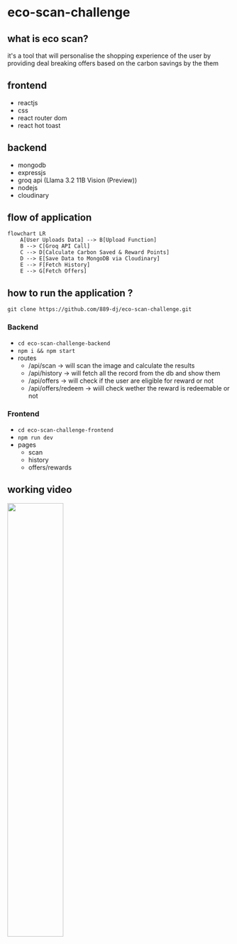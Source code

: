 # eco-scan-challenge

## what is eco scan?
it's a tool that will personalise the shopping experience of the user by providing deal breaking offers based on the carbon savings by the them 

## frontend
- reactjs 
- css 
- react router dom
- react hot toast
## backend 
- mongodb
- expressjs
- groq api (Llama 3.2 11B Vision (Preview))
- nodejs
- cloudinary

## flow of application 
```mermaid
flowchart LR
    A[User Uploads Data] --> B[Upload Function]
    B --> C[Groq API Call]
    C --> D[Calculate Carbon Saved & Reward Points]
    D --> E[Save Data to MongoDB via Cloudinary]
    E --> F[Fetch History]
    E --> G[Fetch Offers]
```

## how to run the application ?
`git clone https://github.com/889-dj/eco-scan-challenge.git`
### Backend
- `cd eco-scan-challenge-backend`
- `npm i && npm start`
- routes
  - /api/scan -> will scan the image and calculate the results
  - /api/history -> will fetch all the record from the db and show them 
  - /api/offers -> will check if the user are eligible for reward or not 
  - /api/offers/redeem -> wiill check wether the reward is redeemable or not

### Frontend
- `cd eco-scan-challenge-frontend`
- `npm run dev`
- pages
  - scan
  - history
  - offers/rewards

## working video
[<img src="https://i.ytimg.com/vi/Hc79sDi3f0U/maxresdefault.jpg" width="50%">](https://www.youtube.com/watch?v=Hc79sDi3f0U "Now in Android: 55")
